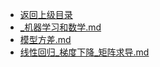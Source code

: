 - [返回上级目录](../)
- [_机器学习和数学.md](计算机/人工智能/机器学习和数学/_机器学习和数学.md)
- [模型方差.md](计算机/人工智能/机器学习和数学/模型方差.md)
- [线性回归_梯度下降_矩阵求导.md](计算机/人工智能/机器学习和数学/线性回归_梯度下降_矩阵求导.md)